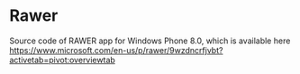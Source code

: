# Rawer
Source code of RAWER app for Windows Phone 8.0, which is available here https://www.microsoft.com/en-us/p/rawer/9wzdncrfjvbt?activetab=pivot:overviewtab 
